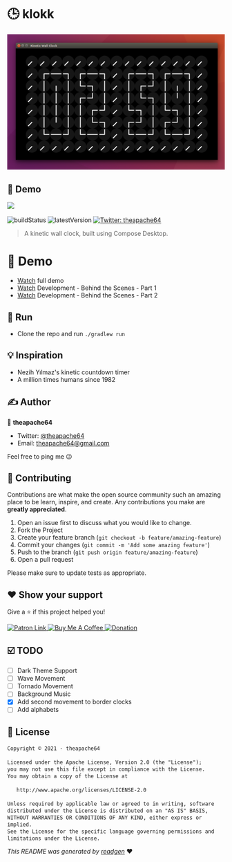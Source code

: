 # 🕒 klokk

![](screenshot.png)


## 🙌 Demo 
![](demo.gif)

![buildStatus](https://img.shields.io/github/workflow/status/theapache64/kinetic-wall-clock/Java%20CI%20with%20Gradle?style=plastic)
![latestVersion](https://img.shields.io/github/v/release/theapache64/kinetic-wall-clock)
<a href="https://twitter.com/theapache64" target="_blank">
<img alt="Twitter: theapache64" src="https://img.shields.io/twitter/follow/theapache64.svg?style=social" />
</a>

> A kinetic wall clock, built using Compose Desktop.

# 🔮 Demo

- [Watch](https://youtu.be/ECNfa3L4U6s) full demo
- [Watch](https://www.youtube.com/watch?v=lTsZOs_PkbM) Development - Behind the Scenes - Part 1
- [Watch](https://www.youtube.com/watch?v=ejp9850FWy8) Development - Behind the Scenes - Part 2

## 🏃 Run

- Clone the repo and run `./gradlew run`

## 💡 Inspiration

- Nezih Yılmaz's kinetic countdown timer
- A million times humans since 1982

## ✍️ Author

👤 **theapache64**

* Twitter: <a href="https://twitter.com/theapache64" target="_blank">@theapache64</a>
* Email: theapache64@gmail.com

Feel free to ping me 😉

## 🤝 Contributing

Contributions are what make the open source community such an amazing place to be learn, inspire, and create. Any
contributions you make are **greatly appreciated**.

1. Open an issue first to discuss what you would like to change.
1. Fork the Project
1. Create your feature branch (`git checkout -b feature/amazing-feature`)
1. Commit your changes (`git commit -m 'Add some amazing feature'`)
1. Push to the branch (`git push origin feature/amazing-feature`)
1. Open a pull request

Please make sure to update tests as appropriate.

## ❤ Show your support

Give a ⭐️ if this project helped you!

<a href="https://www.patreon.com/theapache64">
  <img alt="Patron Link" src="https://c5.patreon.com/external/logo/become_a_patron_button@2x.png" width="160"/>
</a>

<a href="https://www.buymeacoffee.com/theapache64" target="_blank">
    <img src="https://cdn.buymeacoffee.com/buttons/v2/default-yellow.png" alt="Buy Me A Coffee" width="160">
</a>

<a href="https://www.paypal.me/theapache64" target="_blank">
    <img src="https://www.paypalobjects.com/en_US/i/btn/btn_donateCC_LG.gif" alt="Donation" width="160">
</a>

## ☑️ TODO

- [ ] Dark Theme Support
- [ ] Wave Movement
- [ ] Tornado Movement
- [ ] Background Music
- [x] Add second movement to border clocks
- [ ] Add alphabets

## 📝 License

```
Copyright © 2021 - theapache64

Licensed under the Apache License, Version 2.0 (the "License");
you may not use this file except in compliance with the License.
You may obtain a copy of the License at

   http://www.apache.org/licenses/LICENSE-2.0

Unless required by applicable law or agreed to in writing, software
distributed under the License is distributed on an "AS IS" BASIS,
WITHOUT WARRANTIES OR CONDITIONS OF ANY KIND, either express or implied.
See the License for the specific language governing permissions and
limitations under the License.
```

_This README was generated by [readgen](https://github.com/theapache64/readgen)_ ❤
